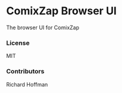 # ComixZap Browser UI #

The browser UI for ComixZap

### License ###

MIT

### Contributors ###

Richard Hoffman
